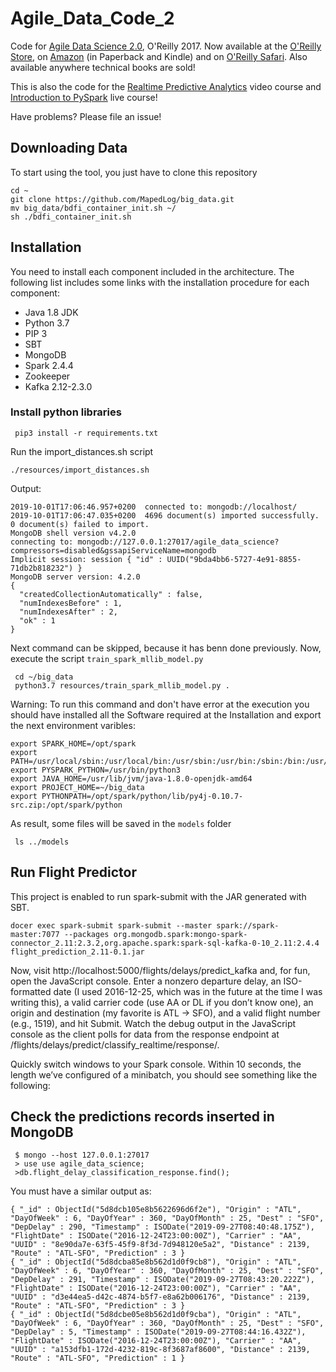 # Agile_Data_Code_2

Code for [Agile Data Science 2.0](http://shop.oreilly.com/product/0636920051619.do), O'Reilly 2017. Now available at the [O'Reilly Store](http://shop.oreilly.com/product/0636920051619.do), on [Amazon](https://www.amazon.com/Agile-Data-Science-2-0-Applications/dp/1491960116) (in Paperback and Kindle) and on [O'Reilly Safari](https://www.safaribooksonline.com/library/view/agile-data-science/9781491960103/). Also available anywhere technical books are sold!

This is also the code for the [Realtime Predictive Analytics](http://datasyndrome.com/video) video course and [Introduction to PySpark](http://datasyndrome.com/training) live course!

Have problems? Please file an issue!


## Downloading Data

To start using the tool, you just have to clone this repository
```
cd ~
git clone https://github.com/MapedLog/big_data.git
mv big_data/bdfi_container_init.sh ~/
sh ./bdfi_container_init.sh
```

## Installation

You need to install each component included in the architecture. 
The following list includes some links with the installation procedure for each component:

 - Java 1.8 JDK
 - Python 3.7
 - PIP 3
 - SBT
 - MongoDB
 - Spark 2.4.4
 - Zookeeper
 - Kafka  2.12-2.3.0
 
 ### Install python libraries
 
 ```
  pip3 install -r requirements.txt
 ```

  Run the import_distances.sh script
  ```
  ./resources/import_distances.sh
  ```
  Output:
  ```
  2019-10-01T17:06:46.957+0200	connected to: mongodb://localhost/
  2019-10-01T17:06:47.035+0200	4696 document(s) imported successfully. 0 document(s) failed to import.
  MongoDB shell version v4.2.0
  connecting to: mongodb://127.0.0.1:27017/agile_data_science?compressors=disabled&gssapiServiceName=mongodb
  Implicit session: session { "id" : UUID("9bda4bb6-5727-4e91-8855-71db2b818232") }
  MongoDB server version: 4.2.0
  {
  	"createdCollectionAutomatically" : false,
  	"numIndexesBefore" : 1,
  	"numIndexesAfter" : 2,
  	"ok" : 1
  }
  
  ```
  
  Next command can be skipped, because it has benn done previously. Now, execute the script `train_spark_mllib_model.py`
  
  ```
   cd ~/big_data
   python3.7 resources/train_spark_mllib_model.py .
  ```
  Warning: To run this command and don't have error at the execution you should have installed all the Software required at the Installation and export the next environment varibles:
  ```
  export SPARK_HOME=/opt/spark
  export PATH=/usr/local/sbin:/usr/local/bin:/usr/sbin:/usr/bin:/sbin:/bin:/usr/games:/usr/local/games:/snap/bin:/opt/spark/bin:/opt/spark/sbin:/opt/spark/python
  export PYSPARK_PYTHON=/usr/bin/python3
  export JAVA_HOME=/usr/lib/jvm/java-1.8.0-openjdk-amd64
  export PROJECT_HOME=~/big_data
  export PYTHONPATH=/opt/spark/python/lib/py4j-0.10.7-src.zip:/opt/spark/python
  ```
  As result, some files will be saved in the `models` folder 
  
  ```
   ls ../models
  
  ```   
  ## Run Flight Predictor
  This project is enabled to run spark-submit with the JAR generated with SBT.
  ```
  docer exec spark-submit spark-submit --master spark://spark-master:7077 --packages org.mongodb.spark:mongo-spark-connector_2.11:2.3.2,org.apache.spark:spark-sql-kafka-0-10_2.11:2.4.4 flight_prediction_2.11-0.1.jar
  ```

  Now, visit http://localhost:5000/flights/delays/predict_kafka and, for fun, open the JavaScript console. Enter a nonzero departure delay, an ISO-formatted date (I used 2016-12-25, which was in the future at the time I was writing this), a valid carrier code (use AA or DL if you don’t know one), an origin and destination (my favorite is ATL → SFO), and a valid flight number (e.g., 1519), and hit Submit. Watch the debug output in the JavaScript console as the client polls for data from the response endpoint at /flights/delays/predict/classify_realtime/response/.
  
  Quickly switch windows to your Spark console. Within 10 seconds, the length we’ve configured of a minibatch, you should see something like the following:
  
  ## Check the predictions records inserted in MongoDB
  ```
   $ mongo --host 127.0.0.1:27017
   > use use agile_data_science;
   >db.flight_delay_classification_response.find();
  
  ```
  You must have a similar output as:
  
  ```
  { "_id" : ObjectId("5d8dcb105e8b5622696d6f2e"), "Origin" : "ATL", "DayOfWeek" : 6, "DayOfYear" : 360, "DayOfMonth" : 25, "Dest" : "SFO", "DepDelay" : 290, "Timestamp" : ISODate("2019-09-27T08:40:48.175Z"), "FlightDate" : ISODate("2016-12-24T23:00:00Z"), "Carrier" : "AA", "UUID" : "8e90da7e-63f5-45f9-8f3d-7d948120e5a2", "Distance" : 2139, "Route" : "ATL-SFO", "Prediction" : 3 }
  { "_id" : ObjectId("5d8dcba85e8b562d1d0f9cb8"), "Origin" : "ATL", "DayOfWeek" : 6, "DayOfYear" : 360, "DayOfMonth" : 25, "Dest" : "SFO", "DepDelay" : 291, "Timestamp" : ISODate("2019-09-27T08:43:20.222Z"), "FlightDate" : ISODate("2016-12-24T23:00:00Z"), "Carrier" : "AA", "UUID" : "d3e44ea5-d42c-4874-b5f7-e8a62b006176", "Distance" : 2139, "Route" : "ATL-SFO", "Prediction" : 3 }
  { "_id" : ObjectId("5d8dcbe05e8b562d1d0f9cba"), "Origin" : "ATL", "DayOfWeek" : 6, "DayOfYear" : 360, "DayOfMonth" : 25, "Dest" : "SFO", "DepDelay" : 5, "Timestamp" : ISODate("2019-09-27T08:44:16.432Z"), "FlightDate" : ISODate("2016-12-24T23:00:00Z"), "Carrier" : "AA", "UUID" : "a153dfb1-172d-4232-819c-8f3687af8600", "Distance" : 2139, "Route" : "ATL-SFO", "Prediction" : 1 }


```
